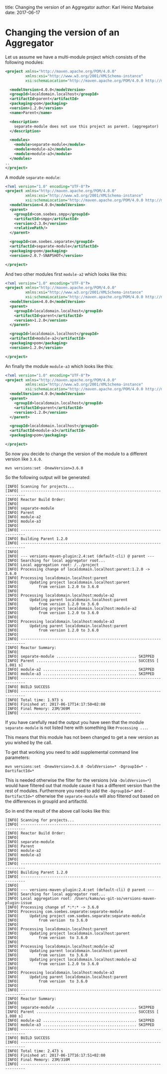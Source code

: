 title: Changing the version of an Aggregator
author: Karl Heinz Marbaise
date: 2017-06-17

<!---
Licensed to the Apache Software Foundation (ASF) under one
or more contributor license agreements.  See the NOTICE file
distributed with this work for additional information
regarding copyright ownership.  The ASF licenses this file
to you under the Apache License, Version 2.0 (the
"License"); you may not use this file except in compliance
with the License.  You may obtain a copy of the License at
  https://www.apache.org/licenses/LICENSE-2.0
Unless required by applicable law or agreed to in writing,
software distributed under the License is distributed on an
"AS IS" BASIS, WITHOUT WARRANTIES OR CONDITIONS OF ANY
KIND, either express or implied.  See the License for the
specific language governing permissions and limitations
under the License.
-->
# Changing the version of an Aggregator

Let us assume we have a multi-module project which consists of the following
modules:

```xml
<project xmlns="http://maven.apache.org/POM/4.0.0"
         xmlns:xsi="http://www.w3.org/2001/XMLSchema-instance"
         xsi:schemaLocation="http://maven.apache.org/POM/4.0.0 http://maven.apache.org/xsd/maven-4.0.0.xsd">

  <modelVersion>4.0.0</modelVersion>
  <groupId>localdomain.localhost</groupId>
  <artifactId>parent</artifactId>
  <packaging>pom</packaging>
  <version>1.2.0</version>
  <name>Parent</name>

  <description>
    separate-module does not use this project as parent. (aggregator)
  </description>

  <modules>
    <module>separate-module</module>
    <module>module-a2</module>
    <module>module-a3</module>
  </modules>
..
</project>
```

A module `separate-module`:

```xml
<?xml version="1.0" encoding="UTF-8"?>
<project xmlns="http://maven.apache.org/POM/4.0.0"
         xmlns:xsi="http://www.w3.org/2001/XMLSchema-instance"
         xsi:schemaLocation="http://maven.apache.org/POM/4.0.0 http://maven.apache.org/maven-v4_0_0.xsd">
  <modelVersion>4.0.0</modelVersion>
  <parent>
    <groupId>com.soebes.smpp</groupId>
    <artifactId>smpp</artifactId>
    <version>2.3.0</version>
    <relativePath/>
  </parent>

  <groupId>com.soebes.separate</groupId>
  <artifactId>separate-module</artifactId>
  <packaging>pom</packaging>
  <version>2.0.7-SNAPSHOT</version>

</project>
```

And two other modules first `module-a2` which looks like this:

```xml
<?xml version="1.0" encoding="UTF-8"?>
<project xmlns="http://maven.apache.org/POM/4.0.0"
         xmlns:xsi="http://www.w3.org/2001/XMLSchema-instance"
         xsi:schemaLocation="http://maven.apache.org/POM/4.0.0 http://maven.apache.org/maven-v4_0_0.xsd">
  <modelVersion>4.0.0</modelVersion>
  <parent>
    <groupId>localdomain.localhost</groupId>
    <artifactId>parent</artifactId>
    <version>1.2.0</version>
  </parent>

  <groupId>localdomain.localhost</groupId>
  <artifactId>module-a2</artifactId>
  <packaging>pom</packaging>
  <version>1.2.0</version>

</project>
```

An finally the module `module-a3` which looks like this:

```xml
<?xml version="1.0" encoding="UTF-8"?>
<project xmlns="http://maven.apache.org/POM/4.0.0"
         xmlns:xsi="http://www.w3.org/2001/XMLSchema-instance"
         xsi:schemaLocation="http://maven.apache.org/POM/4.0.0 http://maven.apache.org/maven-v4_0_0.xsd">
  <modelVersion>4.0.0</modelVersion>
  <parent>
    <groupId>localdomain.localhost</groupId>
    <artifactId>parent</artifactId>
    <version>1.2.0</version>
  </parent>

  <groupId>localdomain.localhost</groupId>
  <artifactId>module-a3</artifactId>
  <packaging>pom</packaging>

</project>
```

So now you decide to change the version of the module to a different version like `3.6.0`.

```shell
mvn versions:set -DnewVersion=3.6.0
```

So the following output will be generated:

```log
[INFO] Scanning for projects...
[INFO] ------------------------------------------------------------------------
[INFO] Reactor Build Order:
[INFO]
[INFO] separate-module
[INFO] Parent
[INFO] module-a2
[INFO] module-a3
[INFO]
[INFO] ------------------------------------------------------------------------
[INFO] Building Parent 1.2.0
[INFO] ------------------------------------------------------------------------
[INFO]
[INFO] --- versions-maven-plugin:2.4:set (default-cli) @ parent ---
[INFO] Searching for local aggregator root...
[INFO] Local aggregation root: /../project
[INFO] Processing change of localdomain.localhost:parent:1.2.0 -> 3.6.0
[INFO] Processing localdomain.localhost:parent
[INFO]     Updating project localdomain.localhost:parent
[INFO]         from version 1.2.0 to 3.6.0
[INFO]
[INFO] Processing localdomain.localhost:module-a2
[INFO]     Updating parent localdomain.localhost:parent
[INFO]         from version 1.2.0 to 3.6.0
[INFO]     Updating project localdomain.localhost:module-a2
[INFO]         from version 1.2.0 to 3.6.0
[INFO]
[INFO] Processing localdomain.localhost:module-a3
[INFO]     Updating parent localdomain.localhost:parent
[INFO]         from version 1.2.0 to 3.6.0
[INFO]
[INFO] ------------------------------------------------------------------------
[INFO] Reactor Summary:
[INFO]
[INFO] separate-module .................................... SKIPPED
[INFO] Parent ............................................. SUCCESS [  1.081 s]
[INFO] module-a2 .......................................... SKIPPED
[INFO] module-a3 .......................................... SKIPPED
[INFO] ------------------------------------------------------------------------
[INFO] BUILD SUCCESS
[INFO] ------------------------------------------------------------------------
[INFO] Total time: 1.973 s
[INFO] Finished at: 2017-06-17T14:17:50+02:00
[INFO] Final Memory: 23M/369M
[INFO] ------------------------------------------------------
```

If you have carefully read the output you have seen that the module `separate-module`
is not listed here with something like `Processing ...`.

This means that this module has not been changed to get a new version as you wished by the
call.

To get that working you need to add supplemental command line parameters:


```shell
mvn versions:set -DnewVersion=3.6.0 -DoldVersion=* -DgroupId=* -DartifactId=*
```

This is needed otherwise the filter for the versions (via `-DoldVersion=*`) would have
filtered out that module cause it has a different version than the rest of modules.
Furthermore you need to add the `-DgroupId=*` and `-DartifactId=*` otherwise
the `separate-module` will also filtered out based on the differences in groupId
and artifactId.

So in end the result of the above call looks like this:

```log
[INFO] Scanning for projects...
[INFO] ------------------------------------------------------------------------
[INFO] Reactor Build Order:
[INFO]
[INFO] separate-module
[INFO] Parent
[INFO] module-a2
[INFO] module-a3
[INFO]
[INFO] ------------------------------------------------------------------------
[INFO] Building Parent 1.2.0
[INFO] ------------------------------------------------------------------------
[INFO]
[INFO] --- versions-maven-plugin:2.4:set (default-cli) @ parent ---
[INFO] Searching for local aggregator root...
[INFO] Local aggregation root: /Users/kama/ws-git-so/versions-maven-plugin-issue
[INFO] Processing change of *:*:* -> 3.6.0
[INFO] Processing com.soebes.separate:separate-module
[INFO]     Updating project com.soebes.separate:separate-module
[INFO]         from version  to 3.6.0
[INFO]
[INFO] Processing localdomain.localhost:parent
[INFO]     Updating project localdomain.localhost:parent
[INFO]         from version  to 3.6.0
[INFO]
[INFO] Processing localdomain.localhost:module-a2
[INFO]     Updating parent localdomain.localhost:parent
[INFO]         from version  to 3.6.0
[INFO]     Updating project localdomain.localhost:module-a2
[INFO]         from version 1.2.0 to 3.6.0
[INFO]
[INFO] Processing localdomain.localhost:module-a3
[INFO]     Updating parent localdomain.localhost:parent
[INFO]         from version  to 3.6.0
[INFO]
[INFO] ------------------------------------------------------------------------
[INFO] Reactor Summary:
[INFO]
[INFO] separate-module .................................... SKIPPED
[INFO] Parent ............................................. SUCCESS [  1.080 s]
[INFO] module-a2 .......................................... SKIPPED
[INFO] module-a3 .......................................... SKIPPED
[INFO] ------------------------------------------------------------------------
[INFO] BUILD SUCCESS
[INFO] ------------------------------------------------------------------------
[INFO] Total time: 2.473 s
[INFO] Finished at: 2017-06-17T16:17:51+02:00
[INFO] Final Memory: 23M/310M
[INFO] ------------------------------------------------------------------------
```
